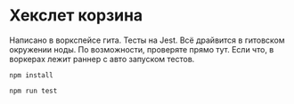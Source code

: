 # Хекслет корзина

Написано в воркспейсе гита. Тесты на Jest. Всё драйвится в гитовском окружении ноды.  По возможности, проверяте прямо тут. Если что, в воркерах лежит раннер с авто запуском тестов.

```
npm install

npm run test
```
